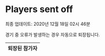 # Players sent off
최종 업데이트: 2020년 12월 18일 02시 46분


경기 중 오류가 발생하는 경우 자동으로 퇴장됩니다.


| 퇴장된 참가자 |
|:---:|